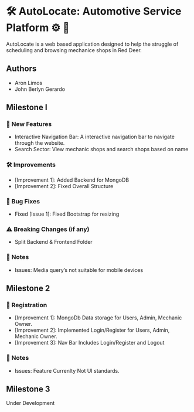 # 🛠️ AutoLocate: Automotive Service Platform ⚙️ 🚗
AutoLocate is a web based application designed to help the struggle of scheduling and browsing mechanice shops in Red Deer. 

## Authors
- Aron Limos 
- John Berlyn Gerardo

## Milestone I 
### 🚀 New Features
- Interactive Navigation Bar: A interactive navigation bar to navigate through the website.
- Search Sector: View mechanic shops and search shops based on name

### 🛠️ Improvements
- [Improvement 1]: Added Backend for MongoDB
- [Improvement 2]: Fixed Overall Structure

### 🐛 Bug Fixes
- Fixed [Issue 1]: Fixed Bootstrap for resizing

### ⚠️ Breaking Changes (if any)
- Split Backend & Frontend Folder

### 📌 Notes
- Issues: Media query’s not suitable for mobile devices

## Milestone 2
### 🚀 Registration
- [Improvement 1]: MongoDb Data storage for Users, Admin, Mechanic Owner.
- [Improvement 2]: Implemented Login/Register for Users, Admin, Mechanic Owner.
- [Improvement 3]: Nav Bar Includes Login/Register and Logout

### 📌 Notes
- Issues: Feature Currenlty Not UI standards.

## Milestone 3
Under Development


